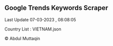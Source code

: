 

## Google Trends Keywords Scraper 
 
Last Update 07-03-2023 , 08:08:05

Country List :
VIETNAM.json



© Abdul Muttaqin 
